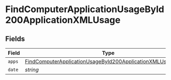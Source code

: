 # FindComputerApplicationUsageById200ApplicationXMLUsage


## Fields

| Field                                                                                                                                                 | Type                                                                                                                                                  | Required                                                                                                                                              | Description                                                                                                                                           | Example                                                                                                                                               |
| ----------------------------------------------------------------------------------------------------------------------------------------------------- | ----------------------------------------------------------------------------------------------------------------------------------------------------- | ----------------------------------------------------------------------------------------------------------------------------------------------------- | ----------------------------------------------------------------------------------------------------------------------------------------------------- | ----------------------------------------------------------------------------------------------------------------------------------------------------- |
| `apps`                                                                                                                                                | [FindComputerApplicationUsageById200ApplicationXMLUsageApps](../../models/operations/findcomputerapplicationusagebyid200applicationxmlusageapps.md)[] | :heavy_minus_sign:                                                                                                                                    | N/A                                                                                                                                                   |                                                                                                                                                       |
| `date`                                                                                                                                                | *string*                                                                                                                                              | :heavy_minus_sign:                                                                                                                                    | N/A                                                                                                                                                   | 2018/01/29                                                                                                                                            |
